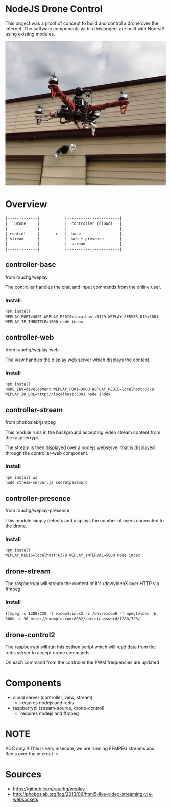 # NodeJS Drone Control

This project was a proof of concept to build and control a drone over the internet.
The software components within this project are built with NodeJS using existing modules.

![Drone](/action.png)

# Overview

```
|-------------|           |-----------------------|
|   Drone     |           |  controller (cloud)   |
|             |           |                       |
| control     |  ----->   |  base                 |
| stream      |           |  web + presence       |
|             |           |  stream               |
|-------------|           |-----------------------|
```

## controller-base

from rauchg/weplay

The controller handles the chat and input commands from the online user.

### Install

```
npm install
WEPLAY_PORT=3001 WEPLAY_REDIS=localhost:6379 WEPLAY_SERVER_UID=3001 WEPLAY_IP_THROTTLE=1000 node index
```

## controller-web

from rauchg/weplay-web

The view handles the display web server which displays the content.

### Install

```
npm install
NODE_ENV=development WEPLAY_PORT=3000 WEPLAY_REDIS=localhost:6379 WEPLAY_IO_URL=http://localhost:3001 node index
```

## controller-stream

from phoboslab/jsmpeg

This module runs in the background accepting video stream content from the raspberrypi.

The stream is then displayed over a nodejs webserver that is displayed through the controller-web component.

### Install

```
npm install ws
node stream-server.js secretpassword
```

## controller-presence

from rauchg/weplay-presence

This module simply detects and displays the number of users connected to the drone.

### Install

```
npm install
WEPLAY_REDIS=localhost:6379 WEPLAY_INTERVAL=5000 node index
```

## drone-stream

The raspberrypi will stream the content of it's /dev/videoX over HTTP via ffmpeg.

### Install

`ffmpeg -s 1280x720 -f video4linux2 -i /dev/video0 -f mpeg1video -b 800k -r 30 http://example.com:8082/secretpassword/1280/720/`

## drone-control2

The raspberrypi will run this python script which will read data from the redis server to accept drone commands.

On each command from the controller the PWM frequencies are updated

# Components

- cloud server (controller, view, stream)
  - requires nodejs and redis
- raspberrypi (stream-source, drone-control)
  - requires nodejs and ffmpeg

# NOTE

POC only!!! This is very insecure, we are running FFMPEG streams and Redis over the internet :c

# Sources

- https://github.com/rauchg/weplay
- http://phoboslab.org/log/2013/09/html5-live-video-streaming-via-websockets
